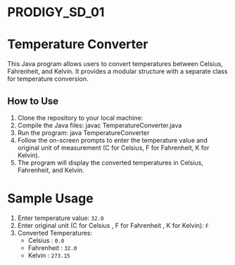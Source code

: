 # PRODIGY_SD_01

# Temperature Converter

This Java program allows users to convert temperatures between Celsius, Fahrenheit, and Kelvin. It provides a modular structure with a separate class for temperature conversion.

## How to Use

1. Clone the repository to your local machine:
2. Compile the Java files: javac TemperatureConverter.java
3. Run the program: java TemperatureConverter
4. Follow the on-screen prompts to enter the temperature value and original unit of measurement (C for Celsius, F for Fahrenheit, K for Kelvin).
5. The program will display the converted temperatures in Celsius, Fahrenheit, and Kelvin.

# Sample Usage
1. Enter temperature value: `32.0`
2. Enter original unit (C for Celsius , F for Fahrenheit , K for Kelvin): `F`
3. Converted Temperatures: 
   - Celsius : `0.0`
   - Fahrenheit : `32.0`
   - Kelvin : `273.15`

